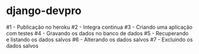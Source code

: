 # django-devpro

#1 - Publicação no heroku
#2 - Integra continua
#3 - Criando uma aplicação com testes
#4 - Gravando os dados no banco de dados
#5 - Recuperando e listando os dados salvos
#6 - Alterando os dados salvos
#7 - Excluindo os dados salvos
